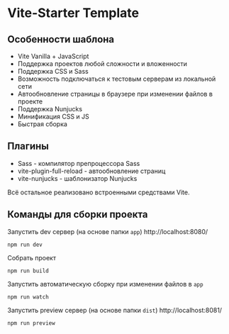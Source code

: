 # Vite-Starter Template


## Особенности шаблона

- Vite Vanilla + JavaScript
- Поддержка проектов любой сложности и вложенности
- Поддержка CSS и Sass
- Возможность подключаться к тестовым серверам из локальной сети
- Автообновление страницы в браузере при изменении файлов в проекте
- Поддержка Nunjucks
- Минификация CSS и JS
- Быстрая сборка


## Плагины

- Sass - компилятор препроцессора Sass
- vite-plugin-full-reload - автообновление страниц
- vite-nunjucks - шаблонизатор Nunjucks

Всё остальное реализовано встроенными средствами Vite.

## Команды для сборки проекта

Запустить dev сервер (на основе папки `app`) http://localhost:8080/ 
```
npm run dev
```

Собрать проект
```
npm run build
```

Запустить автоматическую сборку при изменении файлов в `app`
```
npm run watch
```

Запустить preview сервер (на основе папки `dist`) http://localhost:8081/ 
```
npm run preview
```